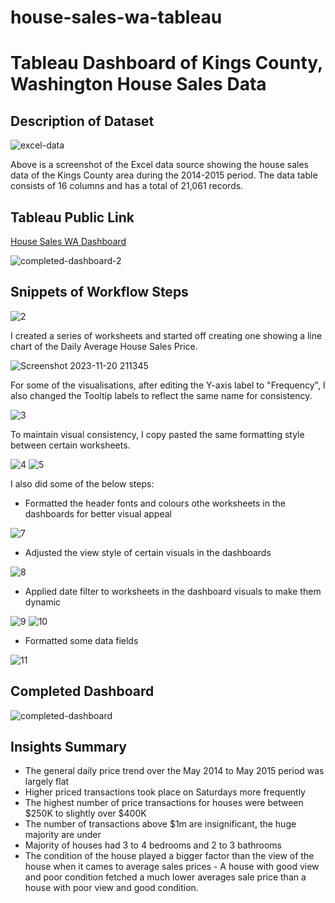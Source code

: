 # house-sales-wa-tableau

# Tableau Dashboard of Kings County, Washington House Sales Data

## Description of Dataset 

![excel-data](https://github.com/irvincodes/house-sales-wa-tableau/assets/119061206/efcf33b1-d3df-45fd-bd67-2f24881d6133)

Above is a screenshot of the Excel data source showing the house sales data of the Kings County area during the 2014-2015 period. The data table consists of 16 columns and has a total of 21,061 records.

## Tableau Public Link

[ House Sales WA Dashboard ](https://public.tableau.com/views/HouseSalesWA/HouseSales?:language=en-GB&publish=yes&:display_count=n&:origin=viz_share_link)

![completed-dashboard-2](https://github.com/irvincodes/house-sales-wa-tableau/assets/119061206/4406f916-6a02-4879-a19b-6e2ea7c3ca91)

## Snippets of Workflow Steps

![2](https://github.com/irvincodes/house-sales-wa-tableau/assets/119061206/c273a719-6a77-4d78-97a7-8662eec68afe)

I created a series of worksheets and started off creating one showing a line chart of the Daily Average House Sales Price.

![Screenshot 2023-11-20 211345](https://github.com/irvincodes/house-sales-wa-tableau/assets/119061206/4d79680c-f6a6-4535-b657-8bc73f204d56)

For some of the visualisations, after editing the Y-axis label to "Frequency", I also changed the Tooltip labels to reflect the same name for consistency. 

![3](https://github.com/irvincodes/house-sales-wa-tableau/assets/119061206/1bacaf72-bd15-4514-9fb1-8d4b64448565)

To maintain visual consistency, I copy pasted the same formatting style between certain worksheets.

![4](https://github.com/irvincodes/house-sales-wa-tableau/assets/119061206/49d88204-ecce-4dfa-9278-39343a1dced7)
![5](https://github.com/irvincodes/house-sales-wa-tableau/assets/119061206/e14ee905-0989-458a-93d9-cb787f14e7a6)

I also did some of the below steps:

- Formatted the header fonts and colours othe worksheets in the dashboards for better visual appeal

![7](https://github.com/irvincodes/house-sales-wa-tableau/assets/119061206/18fd104d-a46a-4453-836e-e189f6d7316b)

- Adjusted the view style of certain visuals in the dashboards

![8](https://github.com/irvincodes/house-sales-wa-tableau/assets/119061206/b7c14fc1-697c-4859-bfa4-72dd60037e55)

- Applied date filter to worksheets in the dashboard visuals to make them dynamic

![9](https://github.com/irvincodes/house-sales-wa-tableau/assets/119061206/9e51869c-43c1-42a8-8ad1-e3210e0aff41)
![10](https://github.com/irvincodes/house-sales-wa-tableau/assets/119061206/e571a46b-3af5-49de-8cd1-8fb8e5116288)

- Formatted some data fields

![11](https://github.com/irvincodes/house-sales-wa-tableau/assets/119061206/e83c876a-3092-4d87-9934-0b21a7a8f5e2)

## Completed Dashboard

![completed-dashboard](https://github.com/irvincodes/house-sales-wa-tableau/assets/119061206/bff32cec-5d4b-42da-8184-c72ba0d3480b)

## Insights Summary

- The general daily price trend over the May 2014 to May 2015 period was largely flat
- Higher priced transactions took place on Saturdays more frequently
- The highest number of price transactions for houses were between $250K to slightly over $400K
- The number of transactions above $1m are insignificant, the huge majority are under
- Majority of houses had 3 to 4 bedrooms and 2 to 3 bathrooms
- The condition of the house played a bigger factor than the view of the house when it cames to average sales prices - A house with good view and poor condition fetched a much lower averages sale price than a house with poor view and good condition. 







